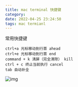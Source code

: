 ```yaml
---
title: mac terminal 快捷键
category:
date: 2022-04-25 23:24:50
tags: mac termianl
---
```


常用快捷键

```
ctrl+a 光标移动到行首 ahead
ctrl+e 光标移动到行首 end
command + k 清屏（完全清除） kill
ctrl + c 终止当前执行 cancel
tab 自动补全
```

<!-- more -->

![img](https://intranetproxy.alipay.com/skylark/lark/0/2022/png/3756563/1650432820991-e5116c1d-b7d2-42ac-a4d8-30214c20c2e2.png)
